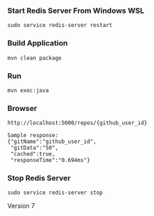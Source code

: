 ### Start Redis Server From Windows WSL
	sudo service redis-server restart

### Build Application
	mvn clean package
	
### Run 
	mvn exec:java
	
### Browser
	http://localhost:5000/repos/{github_user_id}
	
	Sample response:
	{"gitName":"github_user_id",
	 "gitData":"50",
	 "cached":true,
	 "responseTime":"0.694ms"}

### Stop Redis Server
	sudo service redis-server stop

Version 7	